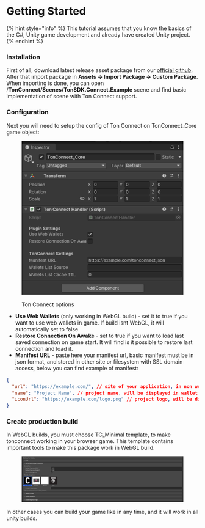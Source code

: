 # Getting Started

{% hint style="info" %}
This tutorial assumes that you know the basics of the C#, Unity game development and already have created Unity project.
{% endhint %}

### Installation

First of all, download latest release asset package from our [official github](https://github.com/continuation-team/unity-ton-connect/releases). After that import package in **Assets -> Import Package -> Custom Package**. When importing is done, you can open /**TonConnect/Scenes/TonSDK.Connect.Example** scene and find basic implementation of scene with Ton Connect support.



### Configuration

Next you will need to setup the config of Ton Connect on TonConnect\_Core game object:

<figure><img src="../../.gitbook/assets/изображение.png" alt=""><figcaption><p>Ton Connect options</p></figcaption></figure>

* **Use Web Wallets** (only working in WebGL build) - set it to true if you want to use web wallets in game. If build isnt WebGL, it will automatically set to false.
* **Restore Connection On Awake** - set to true if you want to load last saved connection on game start. It will find is it possible to restore last connection and load it.
* **Manifest URL** - paste here your manifest url, basic manifest must be in json format, and stored in other site or filesystem with SSL domain access, below you can find example of manifest:

```json
{
  "url": "https://example.com/", // site of your application, in non webgl build use any
  "name": "Project Name", // project name, will be displayed in wallet 
  "iconUrl": "https://example.com/logo.png" // project logo, will be displayed in wallet 
}
```



### Create production build

In WebGL builds,  you must choose TC\_Minimal template, to make tonconnect working in your browser game. This template contains important tools to make this package work in WebGL build.

<figure><img src="../../.gitbook/assets/изображение (1).png" alt=""><figcaption></figcaption></figure>

In other cases you can build your game like in any time, and it will work in all unity builds.
